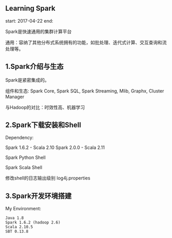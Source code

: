 ## Learning Spark

start: 2017-04-22 end:

Spark是快速通用的集群计算平台

通用：容纳了其他分布式系统拥有的功能，如批处理、迭代式计算、交互查询和流处理等。

1.Spark介绍与生态
-----------------

Spark是紧密集成的。

组件和生态: Spark Core, Spark SQL, Spark Streaming, Mlib, Graphx, Cluster Manager

与Hadoop的对比：时效性高、机器学习

2.Spark下载安装和Shell
-----------------

Dependency:

Spark 1.6.2 - Scala 2.10
Spark 2.0.0 - Scala 2.11

Spark Python Shell

Spark Scala Shell

修改shell的日志输出级别 log4j.properties

3.Spark开发环境搭建
-----------------

My Environment:

```
Java 1.8
Spark 1.6.2 (hadoop 2.6)
Scala 2.10.5
SBT 0.13.8
```

